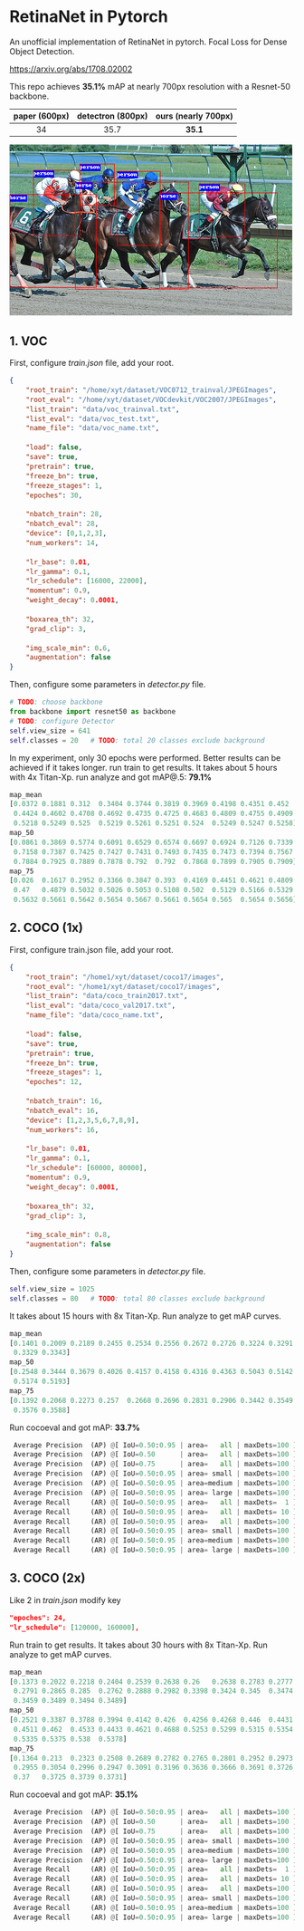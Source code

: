 # RetinaNet in Pytorch

An unofficial implementation of RetinaNet in pytorch. 
Focal Loss for Dense Object Detection.

https://arxiv.org/abs/1708.02002

This repo achieves **35.1%** mAP at nearly 700px resolution with a Resnet-50 backbone. 

| paper (600px) | detectron (800px) | ours (nearly 700px) |
| :--: | :---------: | :--: |
| 34 | 35.7 | **35.1** |

![](images/pred_demo.bmp)



## 1. VOC

First, configure *train.json* file, add your root. 

```json
{
    "root_train": "/home/xyt/dataset/VOC0712_trainval/JPEGImages",
    "root_eval": "/home/xyt/dataset/VOCdevkit/VOC2007/JPEGImages",
    "list_train": "data/voc_trainval.txt",
    "list_eval": "data/voc_test.txt",
    "name_file": "data/voc_name.txt",

    "load": false,
    "save": true,
    "pretrain": true,
    "freeze_bn": true,
    "freeze_stages": 1,
    "epoches": 30,

    "nbatch_train": 28,
    "nbatch_eval": 28,
    "device": [0,1,2,3],
    "num_workers": 14,

    "lr_base": 0.01,
    "lr_gamma": 0.1,
    "lr_schedule": [16000, 22000],
    "momentum": 0.9,
    "weight_decay": 0.0001,

    "boxarea_th": 32,
    "grad_clip": 3,

    "img_scale_min": 0.6,
    "augmentation": false
}
```

Then, configure some parameters in *detector.py* file.

```python
# TODO: choose backbone
from backbone import resnet50 as backbone
# TODO: configure Detector
self.view_size = 641
self.classes = 20   # TODO: total 20 classes exclude background
```

In my experiment, only 30 epochs were performed. Better results can be achieved if it takes longer.
run train to get results. It takes about 5 hours with 4x Titan-Xp. 
run analyze and got mAP@.5: **79.1%**

```python
map_mean
[0.0372 0.1881 0.312  0.3404 0.3744 0.3819 0.3969 0.4198 0.4351 0.452
 0.4424 0.4602 0.4708 0.4692 0.4735 0.4725 0.4683 0.4809 0.4755 0.4909
 0.5218 0.5249 0.525  0.5219 0.5261 0.5251 0.524  0.5249 0.5247 0.5258]
map_50
[0.0861 0.3869 0.5774 0.6091 0.6529 0.6574 0.6697 0.6924 0.7126 0.7339
 0.7158 0.7387 0.7425 0.7427 0.7431 0.7493 0.7435 0.7473 0.7394 0.7567
 0.7884 0.7925 0.7889 0.7878 0.792  0.792  0.7868 0.7899 0.7905 0.7909]
map_75
[0.026  0.1617 0.2952 0.3366 0.3847 0.393  0.4169 0.4451 0.4621 0.4809
 0.47   0.4879 0.5032 0.5026 0.5053 0.5108 0.502  0.5129 0.5166 0.5329
 0.5632 0.5661 0.5642 0.5654 0.5667 0.5661 0.5654 0.565  0.5654 0.5656]
```



## 2. COCO (1x)

First, configure train.json file, add your root. 

```json
{
    "root_train": "/home1/xyt/dataset/coco17/images",
    "root_eval": "/home1/xyt/dataset/coco17/images",
    "list_train": "data/coco_train2017.txt",
    "list_eval": "data/coco_val2017.txt",
    "name_file": "data/coco_name.txt",

    "load": false,
    "save": true,
    "pretrain": true,
    "freeze_bn": true,
    "freeze_stages": 1,
    "epoches": 12,

    "nbatch_train": 16,
    "nbatch_eval": 16,
    "device": [1,2,3,5,6,7,8,9],
    "num_workers": 16,

    "lr_base": 0.01,
    "lr_gamma": 0.1,
    "lr_schedule": [60000, 80000],
    "momentum": 0.9,
    "weight_decay": 0.0001,

    "boxarea_th": 32,
    "grad_clip": 3,

    "img_scale_min": 0.8,
    "augmentation": false
}
```

Then, configure some parameters in *detector.py* file.

```python
self.view_size = 1025
self.classes = 80   # TODO: total 80 classes exclude background
```

It takes about 15 hours with 8x Titan-Xp.  Run analyze to get mAP curves.

```python
map_mean
[0.1401 0.2009 0.2189 0.2455 0.2534 0.2556 0.2672 0.2726 0.3224 0.3291
 0.3329 0.3343]
map_50
[0.2548 0.3444 0.3679 0.4026 0.4157 0.4158 0.4316 0.4363 0.5043 0.5142
 0.5174 0.5193]
map_75
[0.1392 0.2068 0.2273 0.257  0.2668 0.2696 0.2831 0.2906 0.3442 0.3549
 0.3576 0.3588]
```

Run cocoeval and got mAP: **33.7%**

```python
 Average Precision  (AP) @[ IoU=0.50:0.95 | area=   all | maxDets=100 ] = 0.337
 Average Precision  (AP) @[ IoU=0.50      | area=   all | maxDets=100 ] = 0.524
 Average Precision  (AP) @[ IoU=0.75      | area=   all | maxDets=100 ] = 0.361
 Average Precision  (AP) @[ IoU=0.50:0.95 | area= small | maxDets=100 ] = 0.178
 Average Precision  (AP) @[ IoU=0.50:0.95 | area=medium | maxDets=100 ] = 0.370
 Average Precision  (AP) @[ IoU=0.50:0.95 | area= large | maxDets=100 ] = 0.445
 Average Recall     (AR) @[ IoU=0.50:0.95 | area=   all | maxDets=  1 ] = 0.277
 Average Recall     (AR) @[ IoU=0.50:0.95 | area=   all | maxDets= 10 ] = 0.432
 Average Recall     (AR) @[ IoU=0.50:0.95 | area=   all | maxDets=100 ] = 0.462
 Average Recall     (AR) @[ IoU=0.50:0.95 | area= small | maxDets=100 ] = 0.275
 Average Recall     (AR) @[ IoU=0.50:0.95 | area=medium | maxDets=100 ] = 0.501
 Average Recall     (AR) @[ IoU=0.50:0.95 | area= large | maxDets=100 ] = 0.583
```



## 3. COCO (2x)

Like 2 in *train.json* modify key

```json
"epoches": 24,
"lr_schedule": [120000, 160000],
```

Run train to get results. It takes about 30 hours with 8x Titan-Xp. Run analyze to get mAP curves.

```python
map_mean
[0.1373 0.2022 0.2218 0.2404 0.2539 0.2638 0.26   0.2638 0.2783 0.2777
 0.2791 0.2865 0.285  0.2762 0.2888 0.2982 0.3398 0.3424 0.345  0.3474
 0.3459 0.3489 0.3494 0.3489]
map_50
[0.2521 0.3387 0.3788 0.3994 0.4142 0.426  0.4256 0.4268 0.446  0.4431
 0.4511 0.462  0.4533 0.4433 0.4621 0.4688 0.5253 0.5299 0.5315 0.5354
 0.5335 0.5375 0.538  0.5378]
map_75
[0.1364 0.213  0.2323 0.2508 0.2689 0.2782 0.2765 0.2801 0.2952 0.2973
 0.2955 0.3054 0.2996 0.2947 0.3091 0.3196 0.3636 0.3666 0.3691 0.3726
 0.37   0.3725 0.3739 0.3731]
```

Run cocoeval and got mAP: **35.1%**

```python
 Average Precision  (AP) @[ IoU=0.50:0.95 | area=   all | maxDets=100 ] = 0.351
 Average Precision  (AP) @[ IoU=0.50      | area=   all | maxDets=100 ] = 0.541
 Average Precision  (AP) @[ IoU=0.75      | area=   all | maxDets=100 ] = 0.374
 Average Precision  (AP) @[ IoU=0.50:0.95 | area= small | maxDets=100 ] = 0.189
 Average Precision  (AP) @[ IoU=0.50:0.95 | area=medium | maxDets=100 ] = 0.385
 Average Precision  (AP) @[ IoU=0.50:0.95 | area= large | maxDets=100 ] = 0.464
 Average Recall     (AR) @[ IoU=0.50:0.95 | area=   all | maxDets=  1 ] = 0.288
 Average Recall     (AR) @[ IoU=0.50:0.95 | area=   all | maxDets= 10 ] = 0.445
 Average Recall     (AR) @[ IoU=0.50:0.95 | area=   all | maxDets=100 ] = 0.474
 Average Recall     (AR) @[ IoU=0.50:0.95 | area= small | maxDets=100 ] = 0.291
 Average Recall     (AR) @[ IoU=0.50:0.95 | area=medium | maxDets=100 ] = 0.519
 Average Recall     (AR) @[ IoU=0.50:0.95 | area= large | maxDets=100 ] = 0.598
```


